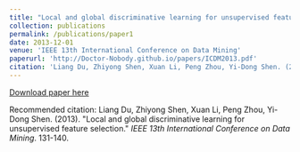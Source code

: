 ```yaml
---
title: "Local and global discriminative learning for unsupervised feature selection"
collection: publications
permalink: /publications/paper1
date: 2013-12-01
venue: 'IEEE 13th International Conference on Data Mining'
paperurl: 'http://Doctor-Nobody.github.io/papers/ICDM2013.pdf'
citation: 'Liang Du, Zhiyong Shen, Xuan Li, Peng Zhou, Yi-Dong Shen. (2013). &quot;Local and global discriminative learning for unsupervised feature selection.&quot; <i>IEEE 13th International Conference on Data Mining</i>. 131-140.'
---
```

[Download paper here](http://Doctor-Nobody.github.io/papers/ICDM2013.pdf)

Recommended citation: Liang Du, Zhiyong Shen, Xuan Li, Peng Zhou, Yi-Dong Shen. (2013). &quot;Local and global discriminative learning for unsupervised feature selection.&quot; <i>IEEE 13th International Conference on Data Mining</i>. 131-140.